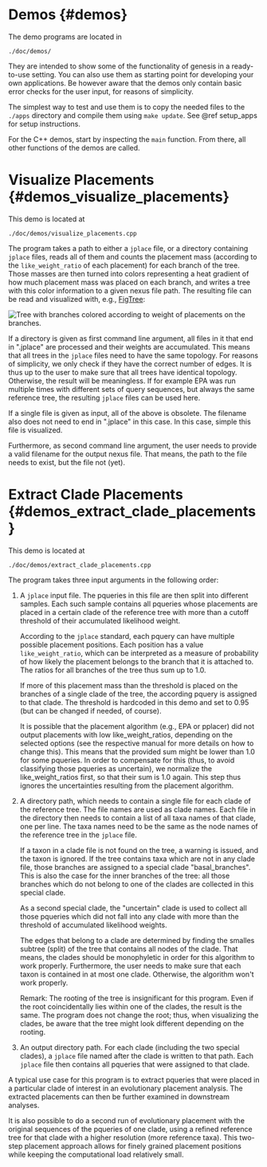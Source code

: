 Demos {#demos}
===========

The demo programs are located in

    ./doc/demos/

They are intended to show some of the functionality of genesis in a ready-to-use setting. You can
also use them as starting point for developing your own applications. Be however aware that the
demos only contain basic error checks for the user input, for reasons of simplicity.

The simplest way to test and use them is to copy the needed files to the `./apps` directory and
compile them using `make update`. See @ref setup_apps for setup instructions.

For the C++ demos, start by inspecting the `main` function. From there, all other functions
of the demos are called.

# Visualize Placements {#demos_visualize_placements}

This demo is located at

    ./doc/demos/visualize_placements.cpp

The program takes a path to either a `jplace` file, or a directory containing `jplace` files, reads
all of them and counts the placement mass (according to the `like_weight_ratio` of each placement)
for each branch of the tree. Those masses are then turned into colors representing a heat
gradient of how much placement mass was placed on each branch, and writes a tree with this
color information to a given nexus file path. The resulting file can be read and visualized
with, e.g., [FigTree](http://tree.bio.ed.ac.uk/software/figtree/):

![Tree with branches colored according to weight of placements on the branches.](visualize_placements.png)

If a directory is given as first command line argument, all files in it that end in ".jplace"
are processed and their weights are accumulated. This means that all trees in the `jplace` files
need to have the same topology. For reasons of simplicity, we only check if they have the correct
number of edges. It is thus up to the user to make sure that all trees have identical topology.
Otherwise, the result will be meaningless. If for example EPA was run multiple times with different
sets of query sequences, but always the same reference tree, the resulting `jplace` files can be
used here.

If a single file is given as input, all of the above is obsolete. The filename also
does not need to end in ".jplace" in this case. In this case, simple this file is visualized.

Furthermore, as second command line argument, the user needs to provide a valid filename for the
output nexus file. That means, the path to the file needs to exist, but the file not (yet).

# Extract Clade Placements {#demos_extract_clade_placements}

This demo is located at

    ./doc/demos/extract_clade_placements.cpp

The program takes three input arguments in the following order:

 1. A `jplace` input file. The pqueries in this file are then split into different samples. Each
    such sample contains all pqueries whose placements are placed in a certain clade of the
    reference tree with more than a cutoff threshold of their accumulated likelihood weight.

    According to the `jplace` standard, each pquery can have multiple possible placement positions.
    Each position has a value `like_weight_ratio`, which can be interpreted as a measure of
    probability of how likely the placement belongs to the branch that it is attached to.
    The ratios for all branches of the tree thus sum up to 1.0.

    If more of this placement mass than the threshold is placed on the branches of a single
    clade of the tree, the according pquery is assigned to that clade. The threshold is
    hardcoded in this demo and set to 0.95 (but can be changed if needed, of course).

    It is possible that the placement algorithm (e.g., EPA or pplacer) did not output placements
    with low like_weight_ratios, depending on the selected options (see the respective manual
    for more details on how to change this). This means that the provided sum might be lower
    than 1.0 for some pqueries. In order to compensate for this (thus, to avoid classifying those
    pqueries as uncertain), we normalize the like_weight_ratios first, so that their sum is 1.0
    again. This step thus ignores the uncertainties resulting from the placement algorithm.
 2. A directory path, which needs to contain a single file for each clade of the reference tree.
    The file names are used as clade names. Each file in the directory then needs to contain a
    list of all taxa names of that clade, one per line.
    The taxa names need to be the same as the node names of the reference tree in the `jplace` file.

    If a taxon in a clade file is not found on the tree, a warning is issued, and the taxon is
    ignored. If the tree contains taxa which are not in any clade file, those branches are
    assigned to a special clade "basal_branches". This is also the case for the inner branches
    of the tree: all those branches which do not belong to one of the clades are collected in
    this special clade.

    As a second special clade, the "uncertain" clade is used to collect all those pqueries
    which did not fall into any clade with more than the threshold of accumulated likelihood
    weights.

    The edges that belong to a clade are determined by finding the smalles subtree (split) of
    the tree that contains all nodes of the clade. That means, the clades should be monophyletic
    in order for this algorithm to work properly. Furthermore, the user needs to make sure that
    each taxon is contained in at most one clade. Otherwise, the algorithm won't work properly.

    Remark: The rooting of the tree is insignificant for this program. Even if the root
    coincidentally lies within one of the clades, the result is the same. The program does not
    change the root; thus, when visualizing the clades, be aware that the tree might look different
    depending on the rooting.
 3. An output directory path. For each clade (including the two special clades), a `jplace` file
    named after the clade is written to that path. Each `jplace` file then contains all pqueries
    that were assigned to that clade.

A typical use case for this program is to extract pqueries that were placed in a particular
clade of interest in an evolutionary placement analysis. The extracted placements can then be
further examined in downstream analyses.

It is also possible to do a second run of evolutionary placement with the original sequences of
the pqueries of one clade, using a refined reference tree for that clade with a higher resolution
(more reference taxa). This two-step placement approach allows for finely grained
placement positions while keeping the computational load relatively small.
